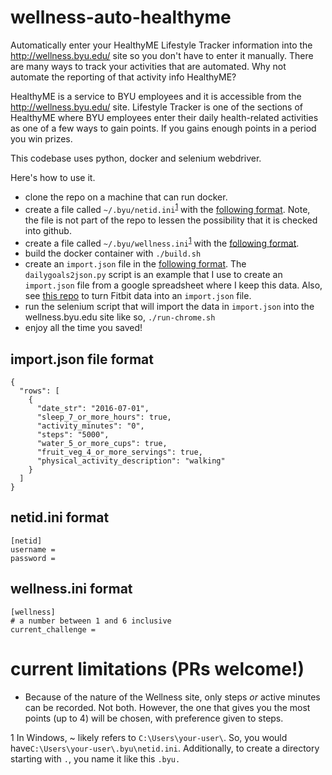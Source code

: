 # wellness-auto-healthyme
Automatically enter your HealthyME Lifestyle Tracker information into the http://wellness.byu.edu/ site so you don't have to enter it manually.  There are many ways to track your activities that are automated.  Why not automate the reporting of that activity info HealthyME?

HealthyME is a service to BYU employees and it is accessible from the http://wellness.byu.edu/ site.  Lifestyle Tracker is one of the sections of HealthyME where BYU employees enter their daily health-related activities as one of a few ways to gain points.  If you gains enough points in a period you win prizes.

This codebase uses python, docker and selenium webdriver.

Here's how to use it.
- clone the repo on a machine that can run docker.
- create a file called `~/.byu/netid.ini`<sup>[1](#myfootnote1)</sup> with the [following format](#netidini-format).  Note, the file is not part of the repo to lessen the possibility that it is checked into github.  
- create a file called `~/.byu/wellness.ini`<sup>[1](#myfootnote1)</sup> with the [following format](#wellnessini-format).  
- build the docker container with `./build.sh`
- create an `import.json` file in the [following format](#importjson-file-format).  The `dailygoals2json.py` script is an example that I use to create an `import.json` file from a google spreadsheet where I keep this data. Also, see [this repo](https://github.com/cache117/fitbit-csv-data) to turn Fitbit data into an `import.json` file.
- run the selenium script that will import the data in `import.json` into the wellness.byu.edu site like so, `./run-chrome.sh`
- enjoy all the time you saved!

## import.json file format
```
{
  "rows": [
    {
      "date_str": "2016-07-01", 
      "sleep_7_or_more_hours": true, 
      "activity_minutes": "0",
      "steps": "5000",
      "water_5_or_more_cups": true, 
      "fruit_veg_4_or_more_servings": true, 
      "physical_activity_description": "walking"
    }
  ]
}
```

## netid.ini format
```
[netid]
username = 
password = 
```

## wellness.ini format
```
[wellness]
# a number between 1 and 6 inclusive
current_challenge = 
```


# current limitations (PRs welcome!)
- Because of the nature of the Wellness site, only steps *or* active minutes can be recorded. Not both. However, the one that gives you the most points (up to 4) will be chosen, with preference given to steps.

<a name="config-path-footnote">1</a> In Windows, ~ likely refers to `C:\Users\your-user\`. So, you would have`C:\Users\your-user\.byu\netid.ini`. Additionally, to create a directory starting with `.`, you name it like this `.byu.`
